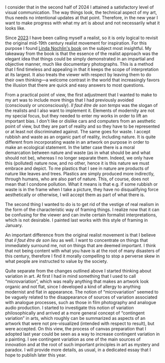 I consider that in the second half of 2024 I attained a satisfactory level
of visual communication. The way things look, the technical aspect of my
art, thus needs no intentional updates at that point. Therefore, in the new
year I want to make progress with what my art is about and not necessarily
what it looks like.

Since [2023] I have been calling myself a realist, so it is only logical to
revisit the original mid-19th century realist movement for inspiration. For
this purpose I found [Linda Nochlin's book][linda-nochlin-realism] on the
subject most insightful. My takeaway from the book is that the essence of
the realist approach was the elegant idea that things could be simply
demonstrated in an impartial and objective manner, much like documentary
photographs. This is a method that I find timeless and appealing in that it
keeps the scope of interpretation at its largest. It also treats the viewer
with respect by leaving them to do their own thinking—a welcome contrast in
the world that increasingly favors the illusion that there are quick and
easy answers to most questions.

From a practical point of view, the first adjustment that I wanted to make
to my art was to include more things that I had previously avoided
(consciously or unconsciously). *Il faut être de son temps* was the slogan
of the realists and I also want to implement it. Elements of modernity are
not my special focus, but they needed to enter my works in order to lift an
important bias. I don't like or dislike cars and computers from an aesthetic
point of view, but they are part of reality and so they have to be
represented or at least not discriminated against. The same goes for waste.
I accept rubbish and waste as an organic part of reality, including nature.
It is quite different from incorporating waste in an artwork on purpose in
order to make an ecological statement. In the latter case there is a moral
demarcation between nature and waste (as in what should be and what should
not be), whereas I no longer separate them. Indeed, we only have this
(polluted) nature now, and no other, hence it is this nature we must embrace
and depict. To me plastics that I see in nature are products of nature like
leaves and trees. Plastics are simply produced more indirectly, through
humans, who are also part of nature. This, of course, does not mean that I
condone pollution. What it means is that e.g. if some rubbish or waste is in
the frame when I take a picture, they have no disqualifying force
aesthetically or otherwise, I will accept them as part of what there is.

The second thing I wanted to do is to get rid of the vestige of real realism
in the form of the characteristic way of framing things. I realize now that
it can be confusing for the viewer and can invite certain formalist
interpretations, which is not desirable. I painted last works with this
style of framing in January.

An important difference from the original realist movement is that I believe
that *il faut être de son lieu* as well. I want to concentrate on things
that immediately surround me, not on things that are deemed important. I
think that not being content with what you have is at the root of many
disasters of this century, therefore I find it morally compelling to stop a
perverse skew in what people are instructed to value by the society.

Quite separate from the changes outlined above I started thinking about
variation in art. At first I had in mind something that I used to call
“microvariation”, which was really anything that makes an artwork look
organic and not flat, since I developed a kind of allergy to anything
modernist and flat in appearance. The notion of “microvariation” seemed to
be vaguely related to the disappearance of sources of variation associated
with analogue processes, such as those in film photography and analogue
audio production. I started to investigate this notion of variation
philosophically and arrived at a more general concept of “contingent
variation” in arts, which roughly can be summarized as aspects of an artwork
that were not pre-visualized (intended with respect to result), but were
accepted. On this view, the process of canvas preparation that I adopted
last year could be seen as a way to increase contingent variation in a
painting. I see contingent variation as one of the main sources of
innovation and at the root of such important principles in art as mystery
and paradox. I will provide more details, as usual, in a dedicated essay
that I hope to publish later this year.

[2023]: /art/2023.html
[linda-nochlin-realism]: https://www.goodreads.com/book/show/293904.Realism
